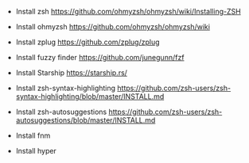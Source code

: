 - Install zsh
https://github.com/ohmyzsh/ohmyzsh/wiki/Installing-ZSH

- Install ohmyzsh
https://github.com/ohmyzsh/ohmyzsh/wiki

- Install zplug
https://github.com/zplug/zplug

- Install fuzzy finder
https://github.com/junegunn/fzf

- Install Starship
https://starship.rs/

- Install zsh-syntax-highlighting
https://github.com/zsh-users/zsh-syntax-highlighting/blob/master/INSTALL.md

- Install zsh-autosuggestions
https://github.com/zsh-users/zsh-autosuggestions/blob/master/INSTALL.md

- Install fnm

- Install hyper
